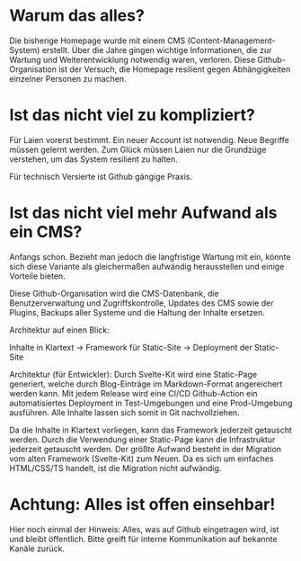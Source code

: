 # Warum das alles?

Die bisherige Homepage wurde mit einem CMS (Content-Management-System) erstellt. Über die Jahre gingen wichtige 
Informationen, die zur Wartung und Weiterentwicklung notwendig waren, verloren. Diese Github-Organisation ist der 
Versuch, die Homepage resilient gegen Abhängigkeiten einzelner Personen zu machen.

# Ist das nicht viel zu kompliziert?

Für Laien vorerst bestimmt. Ein neuer Account ist notwendig. Neue Begriffe müssen gelernt werden. Zum Glück müssen 
Laien nur die Grundzüge verstehen, um das System resilient zu halten.

Für technisch Versierte ist Github gängige Praxis.

# Ist das nicht viel mehr Aufwand als ein CMS?

Anfangs schon. Bezieht man jedoch die langfristige Wartung mit ein, könnte sich diese Variante als gleichermaßen 
aufwändig herausstellen und einige Vorteile bieten.

Diese Github-Organisation wird die CMS-Datenbank, die Benutzerverwaltung und Zugriffskontrolle, Updates des CMS sowie 
der Plugins, Backups aller Systeme und die Haltung der Inhalte ersetzen.

Architektur auf einen Blick:

Inhalte in Klartext → Framework für Static-Site → Deployment der Static-Site

Architektur (für Entwickler): Durch Svelte-Kit wird eine Static-Page generiert, welche durch 
Blog-Einträge im Markdown-Format angereichert werden kann. Mit jedem Release wird eine CI/CD Github-Action ein 
automatisiertes Deployment in Test-Umgebungen und eine Prod-Umgebung ausführen. Alle Inhalte lassen sich somit in 
Git nachvollziehen.

Da die Inhalte in Klartext vorliegen, kann das Framework jederzeit getauscht werden. Durch die Verwendung einer 
Static-Page kann die Infrastruktur jederzeit getauscht werden. Der größte Aufwand besteht in der Migration vom alten 
Framework (Svelte-Kit) zum Neuen. Da es sich um einfaches HTML/CSS/TS handelt, ist die Migration nicht aufwändig.

# Achtung: Alles ist offen einsehbar!

Hier noch einmal der Hinweis: Alles, was auf Github eingetragen wird, ist und bleibt öffentlich. Bitte greift für 
interne Kommunikation auf bekannte Kanäle zurück.
